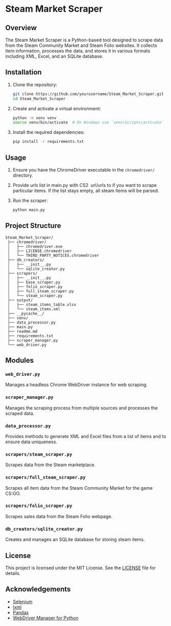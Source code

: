 # Steam Market Scraper

## Overview
The Steam Market Scraper is a Python-based tool designed to scrape data from the Steam Community Market and Steam Folio websites. It collects item information, processes the data, and stores it in various formats including XML, Excel, and an SQLite database.

## Installation
1. Clone the repository:
    ```sh
    git clone https://github.com/yourusername/Steam_Market_Scraper.git
    cd Steam_Market_Scraper
    ```

2. Create and activate a virtual environment:
    ```sh
    python -m venv venv
    source venv/bin/activate  # On Windows use `venv\Scripts\activate`
    ```

3. Install the required dependencies:
    ```sh
    pip install -r requirements.txt
    ```

## Usage
1. Ensure you have the ChromeDriver executable in the `chromedriver/` directory.

2. Provide *urls* list in main.py with CS2  url/urls to if you want to scrape particular items. If the list stays empty, all steam items will be parsed.

3. Run the scraper:
    ```sh
    python main.py
    ```
## Project Structure


```plaintext
Steam_Market_Scraper/
 ├── chromedriver/
 │   ├── chromedriver.exe
 │   ├── LICENSE.chromedriver
 │   └── THIRD_PARTY_NOTICES.chromedriver
 ├── db_creators/
 │   ├── __init__.py
 │   └── sqlite_creator.py
 ├── scrapers/
 │   ├── __init__.py
 │   ├── base_scraper.py
 │   ├── folio_scraper.py
 │   ├── full_steam_scraper.py
 │   └── steam_scraper.py
 ├── output/
 │   ├── steam_items_table.xlsx
 │   └── steam_items.xml
 ├── __pycache__/
 ├── venv/
 ├── data_processor.py
 ├── main.py
 ├── readme.md
 ├── requirements.txt
 ├── scraper_manager.py
 └── web_driver.py
 ```


## Modules
### `web_driver.py`
Manages a headless Chrome WebDriver instance for web scraping.

### `scraper_manager.py`
Manages the scraping process from multiple sources and processes the scraped data.

### `data_processor.py`
Provides methods to generate XML and Excel files from a list of items and to ensure data uniqueness.

### `scrapers/steam_scraper.py`
Scrapes data from the Steam marketplace.

### `scrapers/full_steam_scraper.py`
Scrapes all item data from the Steam Community Market for the game CS:GO.

### `scrapers/folio_scraper.py`
Scrapes sales data from the Steam Folio webpage.

### `db_creators/sqlite_creator.py`
Creates and manages an SQLite database for storing steam items.

## License
This project is licensed under the MIT License. See the [LICENSE](chromedriver/LICENSE.chromedriver) file for details.

## Acknowledgements
- [Selenium](https://www.selenium.dev/)
- [lxml](https://lxml.de/)
- [Pandas](https://pandas.pydata.org/)
- [WebDriver Manager for Python](https://github.com/SergeyPirogov/webdriver_manager)